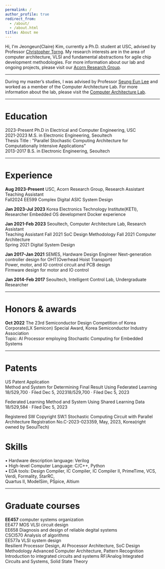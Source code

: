```yaml
---
permalink: /
author_profile: true
redirect_from: 
  - /about/
  - /about.html
title: About me
---
```

Hi, I'm Jeongeun(Claire) Kim, currently a Ph.D. student at USC, advised by Professor [Christopher Torng](https://ctorng.com). My research interests are in the area of computer architecture, VLSI and fundamental abstractions for agile chip development methodologies.
For more information about our lab and ongoing projects, please visit our [Acorn Research Group](https://acorn-research.usc.edu).

------
During my master’s studies, I was advised by Professor [Seung Eun Lee](https://soc.seoultech.ac.kr/Professor/Professor.html) and worked as a member of the Computer Architecture Lab.
For more information about the lab, please visit the [Computer Architecture Lab](https://soc.seoultech.ac.kr/).

------

Education
======
2023-Present Ph.D in Electrical and Computer Engineering, USC  
2021-2023    M.S. in Electronic Engineering, Seoultech  
  Thesis Title : "Parallel Stochastic Computing Architecture for Computationally Intensive Applications"  
2013-2017    B.S. in Electronic Engineering, Seoultech  


------

Experience
======
**Aug 2023-Present** USC, Acorn Research Group, Research Assistant  
  Teaching Assistant  
  	Fall2024 EE599 Complex Digital ASIC System Design 

**Jan 2023-Jul 2023** Korea Electronics Technology Institute(KETI), Researcher
  Embedded OS development
  Docker experience 

**Jan 2021-Feb 2023** Seoultech, Computer Architecture Lab, Research Assistant  
  Teaching Assistant 
  	Fall 2021 SoC Design Methodology 
  	Fall 2021 Computer Architecture  
  	Spring 2021 Digital System Design  

**Jan 2017-Jan 2021** SEMES, Hardware Design Engineer
  Next-generation controller design for OHT(Overhead Hoist Transport)  
  Power, motor, and IO control circuit and PCB design  
  Firmware design for motor and IO control  

**Jan 2014-Feb 2017** Seoultech, Intelligent Control Lab, Undergraduate Researcher


------

Honors & awards
======
**Oct 2022** The 23rd Semiconductor Design Competition of Korea 
     Corporate(LX Semicon) Special Award, Korea Semiconductor Industry Association  
     Topic: AI Processor employing Stochastic Computing for Embedded Systems  
     
------

Patents
======
US Patent Application  
Method and System for Determining Final Result Using Federated Learning  
18/529,700 · Filed Dec 5, 202318/529,700 · Filed Dec 5, 2023  

Federated Learning Method and System Using Shared Learning Data  
18/529,584 · Filed Dec 5, 2023  

Registered SW Copyright
 SW.1  Stochastic Computing Circuit with Parallel Architecture
     Registration No.C-2023-023359, May, 2023, Korea(right owned by SeoulTech)

Skills
======
• Hardware description language: Verilog  
• High-level Computer Language: C/C++, Python  
• EDA tools: Design Compiler, IC Compiler, IC Compiler II, PrimeTime, VCS, Verdi, Formality, StarRC,  
Quartus II, ModelSim, PSpice, Altium  


------

Graduate courses
======
**EE457** computer systems organization  
EE477 MOS VLSI circuit design  
EE658 Diagnosis and design of reliable degital systems  
CSCI570 Analysis of algorithms  
EE577a VLSI system design  
Resilient Processor Design, AI Processor Architecture, SoC Design Methodology
Advanced Computer Architecture, Pattern Recognition
Introduction to integrated circuits and systems
RF/Analog Integrated Circuits and Systems, Solid State Theory


